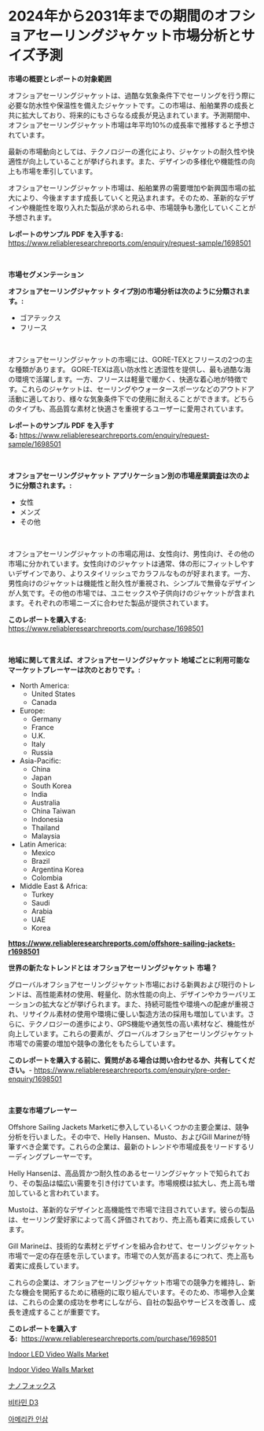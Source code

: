 <p><h1>2024年から2031年までの期間のオフショアセーリングジャケット市場分析とサイズ予測</h1></p><p><strong>市場の概要とレポートの対象範囲</strong></p>
<p><p>オフショアセーリングジャケットは、過酷な気象条件下でセーリングを行う際に必要な防水性や保温性を備えたジャケットです。この市場は、船舶業界の成長と共に拡大しており、将来的にもさらなる成長が見込まれています。予測期間中、オフショアセーリングジャケット市場は年平均10%の成長率で推移すると予想されています。</p><p>最新の市場動向としては、テクノロジーの進化により、ジャケットの耐久性や快適性が向上していることが挙げられます。また、デザインの多様化や機能性の向上も市場を牽引しています。</p><p>オフショアセーリングジャケット市場は、船舶業界の需要増加や新興国市場の拡大により、今後ますます成長していくと見込まれます。そのため、革新的なデザインや機能性を取り入れた製品が求められる中、市場競争も激化していくことが予想されます。</p></p>
<p><strong>レポートのサンプル PDF を入手する:</strong> <a href="https://www.reliableresearchreports.com/enquiry/request-sample/1698501">https://www.reliableresearchreports.com/enquiry/request-sample/1698501</a></p>
<p>&nbsp;</p>
<p><strong>市場セグメンテーション</strong></p>
<p><strong>オフショアセーリングジャケット タイプ別の市場分析は次のように分類されます。:</strong></p>
<p><ul><li>ゴアテックス</li><li>フリース</li></ul></p>
<p>&nbsp;</p>
<p><p>オフショアセーリングジャケットの市場には、GORE-TEXとフリースの2つの主な種類があります。 GORE-TEXは高い防水性と透湿性を提供し、最も過酷な海の環境で活躍します。一方、フリースは軽量で暖かく、快適な着心地が特徴です。これらのジャケットは、セーリングやウォータースポーツなどのアウトドア活動に適しており、様々な気象条件下での使用に耐えることができます。どちらのタイプも、高品質な素材と快適さを重視するユーザーに愛用されています。</p></p>
<p><strong>レポートのサンプル PDF を入手する:</strong>&nbsp;<a href="https://www.reliableresearchreports.com/enquiry/request-sample/1698501">https://www.reliableresearchreports.com/enquiry/request-sample/1698501</a></p>
<p>&nbsp;</p>
<p><strong> オフショアセーリングジャケット アプリケーション別の市場産業調査は次のように分類されます。:</strong></p>
<p><ul><li>女性</li><li>メンズ</li><li>その他</li></ul></p>
<p>&nbsp;</p>
<p><p>オフショアセーリングジャケットの市場応用は、女性向け、男性向け、その他の市場に分かれています。女性向けのジャケットは通常、体の形にフィットしやすいデザインであり、よりスタイリッシュでカラフルなものが好まれます。一方、男性向けのジャケットは機能性と耐久性が重視され、シンプルで無骨なデザインが人気です。その他の市場では、ユニセックスや子供向けのジャケットが含まれます。それぞれの市場ニーズに合わせた製品が提供されています。</p></p>
<p><strong>このレポートを購入する:</strong>&nbsp; <a href="https://www.reliableresearchreports.com/purchase/1698501">https://www.reliableresearchreports.com/purchase/1698501</a></p>
<p>&nbsp;</p>
<p><strong>地域に関して言えば、オフショアセーリングジャケット 地域ごとに利用可能なマーケットプレーヤーは次のとおりです。:</strong></p>
<p><ul>
    <li>
        North America:
        <ul>
            <li>United States</li>
            <li>Canada</li>
        </ul>
    </li>
    <li>
        Europe:
        <ul>
            <li>Germany</li>
            <li>France</li>
            <li>U.K.</li>
            <li>Italy</li>
            <li>Russia</li>
        </ul>
    </li>
    <li>
        Asia-Pacific:
        <ul>
            <li>China</li>
            <li>Japan</li>
            <li>South Korea</li>
            <li>India</li>
            <li>Australia</li>
            <li>China Taiwan</li>
            <li>Indonesia</li>
            <li>Thailand</li>
            <li>Malaysia</li>
        </ul>
    </li>
    <li>
        Latin America:
        <ul>
            <li>Mexico</li>
            <li>Brazil</li>
            <li>Argentina Korea</li>
            <li>Colombia</li>
        </ul>
    </li>
    <li>
        Middle East & Africa:
        <ul>
            <li>Turkey</li>
            <li>Saudi</li>
            <li>Arabia</li>
            <li>UAE</li>
            <li>Korea</li>
        </ul>
    </li>
    </ul></p>
<p><strong><a href="https://www.reliableresearchreports.com/offshore-sailing-jackets-r1698501">https://www.reliableresearchreports.com/offshore-sailing-jackets-r1698501</a></strong>&nbsp;</p>
<p><strong>世界の新たなトレンドとは オフショアセーリングジャケット 市場？</strong></p>
<p><p>グローバルオフショアセーリングジャケット市場における新興および現行のトレンドは、高性能素材の使用、軽量化、防水性能の向上、デザインやカラーバリエーションの拡大などが挙げられます。また、持続可能性や環境への配慮が重視され、リサイクル素材の使用や環境に優しい製造方法の採用も増加しています。さらに、テクノロジーの進歩により、GPS機能や通気性の高い素材など、機能性が向上しています。これらの要素が、グローバルオフショアセーリングジャケット市場での需要の増加や競争の激化をもたらしています。</p></p>
<p><strong>このレポートを購入する前に、質問がある場合は問い合わせるか、共有してください。</strong>- <a href="https://www.reliableresearchreports.com/enquiry/pre-order-enquiry/1698501">https://www.reliableresearchreports.com/enquiry/pre-order-enquiry/1698501</a></p>
<p>&nbsp;</p>
<p><strong>主要な市場プレーヤー</strong></p>
<p><p>Offshore Sailing Jackets Marketに参入しているいくつかの主要企業は、競争分析を行いました。その中で、Helly Hansen、Musto、およびGill Marineが特筆すべき企業です。これらの企業は、最新のトレンドや市場成長をリードするリーディングプレーヤーです。</p><p>Helly Hansenは、高品質かつ耐久性のあるセーリングジャケットで知られており、その製品は幅広い需要を引き付けています。市場規模は拡大し、売上高も増加していると言われています。</p><p>Mustoは、革新的なデザインと高機能性で市場で注目されています。彼らの製品は、セーリング愛好家によって高く評価されており、売上高も着実に成長しています。</p><p>Gill Marineは、技術的な素材とデザインを組み合わせて、セーリングジャケット市場で一定の存在感を示しています。市場での人気が高まるにつれて、売上高も着実に成長しています。</p><p>これらの企業は、オフショアセーリングジャケット市場での競争力を維持し、新たな機会を開拓するために積極的に取り組んでいます。そのため、市場参入企業は、これらの企業の成功を参考にしながら、自社の製品やサービスを改善し、成長を達成することが重要です。</p></p>
<p><strong>このレポートを購入する:</strong>&nbsp;&nbsp;<a href="https://www.reliableresearchreports.com/purchase/1698501">https://www.reliableresearchreports.com/purchase/1698501</a></p>
<p><p><a href="https://github.com/kosella/Market-Research-Report-List-2/blob/main/indoor-led-video-walls-market.md">Indoor LED Video Walls Market</a></p><p><a href="https://github.com/nathandecarvalho/Market-Research-Report-List-2/blob/main/indoor-video-walls-market.md">Indoor Video Walls Market</a></p><p><a href="https://github.com/ReyesKohler20231/Market-Research-Report-List-1/blob/main/316347433134.md">ナノフォックス</a></p><p><a href="https://github.com/Elenrrera7685/Market-Research-Report-List-1/blob/main/558153030428.md">비타민 D3</a></p><p><a href="https://github.com/sammyUltyylrich9067856/Market-Research-Report-List-1/blob/main/706874830429.md">아메리칸 인삼</a></p></p>